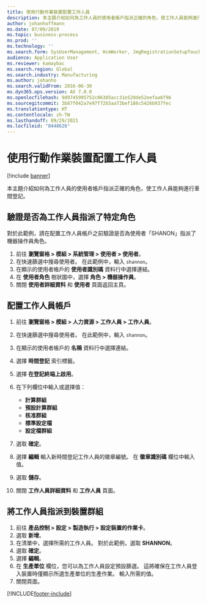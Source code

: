 ```yaml
---
title: 使用行動作業裝置配置工作人員
description: 本主題介紹如何為工作人員的使用者帳戶指派正確的角色，使工作人員能夠進行車間登記。
author: johanhoffmann
ms.date: 07/09/2019
ms.topic: business-process
ms.prod: ''
ms.technology: ''
ms.search.form: SysUserManagement, HcmWorker, JmgRegistrationSetupTouch, JmgRegistrationSetupAssignUsers
audience: Application User
ms.reviewer: kamaybac
ms.search.region: Global
ms.search.industry: Manufacturing
ms.author: johanho
ms.search.validFrom: 2016-06-30
ms.dyn365.ops.version: AX 7.0.0
ms.openlocfilehash: 9d9745995752c06385acc31e529de52eefaa6f96
ms.sourcegitcommit: 3b87f042a7e97f72b5aa73bef186c5426b937fec
ms.translationtype: HT
ms.contentlocale: zh-TW
ms.lasthandoff: 09/29/2021
ms.locfileid: "8448626"
---
```

# <a name="configure-a-worker-using-the-mobile-job-device"></a>使用行動作業裝置配置工作人員

[!include [banner](../../includes/banner.md)]

本主題介紹如何為工作人員的使用者帳戶指派正確的角色，使工作人員能夠進行車間登記。

## <a name="verify-that-a-worker-is-assigned-a-certain-role"></a>驗證是否為工作人員指派了特定角色

對於此範例，請在配置工作人員帳戶之前驗證是否為使用者「SHANON」指派了機器操作員角色。

1. 前往 **瀏覽窗格 > 模組 > 系統管理 > 使用者 > 使用者**。
2. 在快速篩選中搜尋使用者。 在此範例中，輸入 `shannon`。
3. 在顯示的使用者帳戶的 **使用者識別碼** 資料行中選擇連結。
4. 在 **使用者角色** 樹狀圖中，選擇 **角色 > 機器操作員**。
5. 關閉 **使用者詳細資料** 和 **使用者** 頁面返回主頁。

## <a name="configure-worker-account"></a>配置工作人員帳戶
1. 前往 **瀏覽窗格 > 模組 > 人力資源 > 工作人員 > 工作人員**。
2. 在快速篩選中搜尋使用者。 在此範例中，輸入 `shannon`。
3. 在顯示的使用者帳戶的 **名稱** 資料行中選擇連結。
4. 選擇 **時間登記** 索引標籤。
5. 選擇 **在登記終端上啟用**。
6. 在下列欄位中輸入或選擇值：  

    - **計算群組**  
    - **預設計算群組**  
    - **核准群組**  
    - **標準設定檔**  
    - **設定檔群組**  

7. 選取 **確定**。
8. 選擇 **編輯** 輸入新時間登記工作人員的徽章編號。 在 **徽章識別碼** 欄位中輸入值。
9. 選取 **儲存**。
10. 關閉 **工作人員詳細資料** 和 **工作人員** 頁面。

## <a name="assign-worker-to-device-group"></a>將工作人員指派到裝置群組
1. 前往 **產品控制 > 設定 > 製造執行 > 設定裝置的作業卡**。
2. 選取 **新增**。
3. 在清單中，選擇所需的工作人員。 對於此範例，選取 **SHANNON**。
4. 選取 **確定**。
5. 選擇 **編輯**。
6. 在 **生產單位** 欄位，您可以為工作人員設定預設篩選。 這將確保在工作人員登入裝置時僅顯示所選生產單位的生產作業。 輸入所需的值。
7. 關閉頁面。



[!INCLUDE[footer-include](../../../includes/footer-banner.md)]